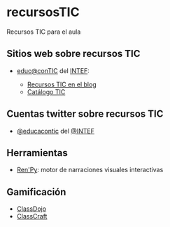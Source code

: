 # recursosTIC
Recursos TIC para el aula

## Sitios web sobre recursos TIC

* [educ@conTIC](http://www.educacontic.es/) del [INTEF](http://educalab.es/intef):
  
  * [Recursos TIC en el blog](http://www.educacontic.es/blog/recursos-tic)
  * [Catálogo TIC](http://www.educacontic.es/catalogo-tic)

## Cuentas twitter sobre recursos TIC

* [@educacontic](https://twitter.com/educacontic) del [@INTEF](https://twitter.com/educaintef)

## Herramientas

* [Ren'Py](https://www.renpy.org/): motor de narraciones visuales interactivas

## Gamificación

* [ClassDojo](https://www.classdojo.com/es-es/)
* [ClassCraft](http://www.classcraft.com/es/)
